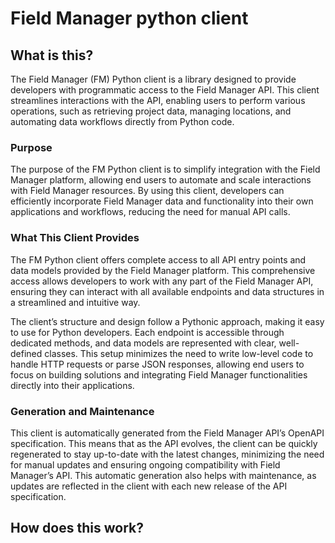 # Field Manager python client

## What is this?
The Field Manager (FM) Python client is a library designed to provide developers with programmatic access to the Field Manager API. This client streamlines interactions with the API, enabling users to perform various operations, such as retrieving project data, managing locations, and automating data workflows directly from Python code.

### Purpose
The purpose of the FM Python client is to simplify integration with the Field Manager platform, allowing end users to automate and scale interactions with Field Manager resources. By using this client, developers can efficiently incorporate Field Manager data and functionality into their own applications and workflows, reducing the need for manual API calls.

### What This Client Provides
The FM Python client offers complete access to all API entry points and data models provided by the Field Manager platform. This comprehensive access allows developers to work with any part of the Field Manager API, ensuring they can interact with all available endpoints and data structures in a streamlined and intuitive way.

The client’s structure and design follow a Pythonic approach, making it easy to use for Python developers. Each endpoint is accessible through dedicated methods, and data models are represented with clear, well-defined classes. This setup minimizes the need to write low-level code to handle HTTP requests or parse JSON responses, allowing end users to focus on building solutions and integrating Field Manager functionalities directly into their applications.

### Generation and Maintenance
This client is automatically generated from the Field Manager API’s OpenAPI specification. This means that as the API evolves, the client can be quickly regenerated to stay up-to-date with the latest changes, minimizing the need for manual updates and ensuring ongoing compatibility with Field Manager’s API. This automatic generation also helps with maintenance, as updates are reflected in the client with each new release of the API specification.

## How does this work?


